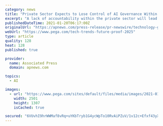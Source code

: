 ```yaml
---
category: news
title: "Private Sector Expects to Lose Control of AI Governance Within Five Years, Says New Study"
excerpt: "A lack of accountability within the private sector will lead to governments taking over responsibility for AI regulation over the next five years, according to new research by Pegasystems Inc. (NASDAQ: PEGA),"
publishedDateTime: 2021-01-20T06:17:00Z
originalUrl: "https://apnews.com/press-release/pr-newswire/technology-government-regulations-government-and-politics-artificial-intelligence-computing-and-information-technology-f1a05847b8dcfdd326e70a97c46083cc"
webUrl: "https://www.pega.com/tech-trends-future-proof-2025"
type: article
quality: 128
heat: 128
published: true

provider:
  name: Associated Press
  domain: apnews.com

topics:
  - AI

images:
  - url: "https://www.pega.com/sites/default/files/media/images/2021-01/pega-tech-trends-og.jpg"
    width: 2501
    height: 1307
    isCached: true

secured: "6VUvhI9hrWWMaf8vRq+uYKbTryb1G4ycWpTo10RvAiPZuV/1v12c+Efxf43yXCvJfxKaBftxmu4abPvaFBWUlUV+O+Pmr2sUDBCgxu5P/VAp4KzilRhZL9Q/w7Qa/lgBtIEB9liGnOfoFHprGkW5DkpOgpbI88phIz2wu4UVVRCOlQSmYA3HAN8rMvuM2YnnoA9u6aYWFaAn9cwYlXThj3Bw5dfugLnvs4mkiq1Dwno/f8ICyGyhk+3c2eW9z7n+bJ86AmhlN6xMLr3FtyvvbOHQGyG4fwku6f8dKSb6MaN+2Eq6rK5dpU0FYaI7/hoPg2aiyx8mqsGiLNV5FtCC53wznYoDElFgcWdL98/oaF0=;tYyxJoYhvke9aUCXRlB3/g=="
---
```


